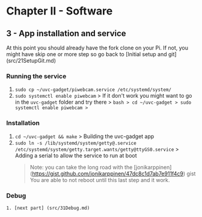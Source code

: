 # Chapter II - Software

## 3 - App installation and service

At this point you should already have the fork clone on your Pi. If not, you might have skip one or more step so go back to [Initial setup and git] (src/21SetupGit.md)

### Running the service

  1. `sudo cp ~/uvc-gadget/piwebcam.service /etc/systemd/system/`
  1. `sudo systemctl enable piwebcam`
    > If it don't work you might want to go in the `uvc-gadget` folder and try there
    > ``` bash
    > cd ~/uvc-gadget
    > sudo systemctl enable piwebcam
    > ```

### Installation 

  1. `cd ~/uvc-gadget && make`
    > Building the uvc-gadget app
  1. `sudo ln -s /lib/systemd/system/getty@.service  /etc/systemd/system/getty.target.wants/getty@ttyGS0.service`
    > Adding a serial to allow the service to run at boot
      > Note: you can take the long road with the [jonikarppinen] (https://gist.github.com/jonikarppinen/47dc8c1d7ab7e911f4c9) gist
      > You are able to not reboot until this last step and it work.

### Debug

    1. [next part] (src/31Debug.md)
